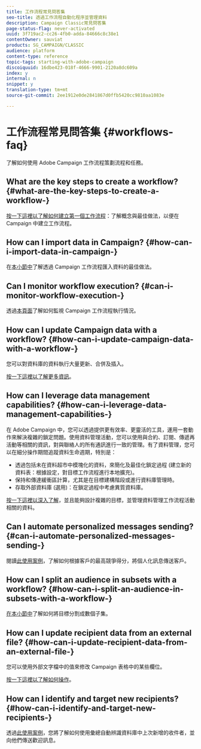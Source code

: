 ```yaml
---
title: 工作流程常見問答集
seo-title: 透過工作流程自動化程序並管理資料
description: Campaign Classic常見問答集
page-status-flag: never-activated
uuid: 3f719ac2-cc26-4fb0-adda-84666c8c38e1
contentOwner: sauviat
products: SG_CAMPAIGN/CLASSIC
audience: platform
content-type: reference
topic-tags: starting-with-adobe-campaign
discoiquuid: 16dbe423-018f-4666-9901-2120a8dc609a
index: y
internal: n
snippet: y
translation-type: tm+mt
source-git-commit: 2ee1912e0de2841867d0ffb5420cc9810aa1083e

---
```



# 工作流程常見問答集 {#workflows-faq}

了解如何使用 Adobe Campaign 工作流程策劃流程和任務。

## What are the key steps to create a workflow? {#what-are-the-key-steps-to-create-a-workflow-}

[按一下這裡以了解如何建立第一個工作流程](../../workflow/using/building-a-workflow.md)：了解概念與最佳做法，以便在 Campaign 中建立工作流程。

## How can I import data in Campaign? {#how-can-i-import-data-in-campaign-}

在[本小節中](../../workflow/using/importing-data.md)了解透過 Campaign 工作流程匯入資料的最佳做法。

## Can I monitor workflow execution? {#can-i-monitor-workflow-execution-}

透過[本頁面](../../workflow/using/executing-a-workflow.md)了解如何監視 Campaign 工作流程執行情況。

## How can I update Campaign data with a workflow? {#how-can-i-update-campaign-data-with-a-workflow-}

您可以對資料庫的資料執行大量更新、合併及插入。

[按一下這裡以了解更多資訊](../../workflow/using/update-data.md)。

## How can I leverage data management capabilities? {#how-can-i-leverage-data-management-capabilities-}

在 Adobe Campaign 中，您可以透過提供更有效率、更靈活的工具，運用一套動作來解決複雜的鎖定問題。使用資料管理活動，您可以使用與合約、訂閱、傳遞再活動等相關的資訊，對與聯絡人的所有通訊進行一致的管理。有了資料管理，您可以在細分操作期間追蹤資料生命週期，特別是：

* 透過包括未在資料超市中模塊化的資料，來簡化及最佳化鎖定過程 (建立新的資料表：根據設定，對目標工作流程進行本地擴充)。
* 保持和傳達緩衝區計算，尤其是在目標建構階段或進行資料庫管理時。
* 存取外部資料庫 (選用)：在鎖定過程中考慮異質資料庫。

[按一下這裡以深入了解](../../workflow/using/targeting-data.md#data-management)，並且能夠設計複雜的目標，並管理資料管理工作流程活動相關的資料。

## Can I automate personalized messages sending? {#can-i-automate-personalized-messages-sending-}

閱讀[此使用案例](../../workflow/using/enriching-data.md)，了解如何根據客戶的最高競爭得分，將個人化訊息傳送客戶。

## How can I split an audience in subsets with a workflow? {#how-can-i-split-an-audience-in-subsets-with-a-workflow-}

[在本小節中](../../workflow/using/split.md)了解如何將目標分割成數個子集。

## How can I update recipient data from an external file? {#how-can-i-update-recipient-data-from-an-external-file-}

您可以使用外部文字檔中的值來修改 Campaign 表格中的某些欄位。

[按一下這裡以了解如何操作](../../platform/using/importing-data.md#example--enrich-the-values-with-those-of-an-external-file)。

## How can I identify and target new recipients? {#how-can-i-identify-and-target-new-recipients-}

透過[此使用案例](../../workflow/using/using-aggregates.md)，您將了解如何使用彙總自動辨識資料庫中上次新增的收件者，並向他們傳送歡迎訊息。
